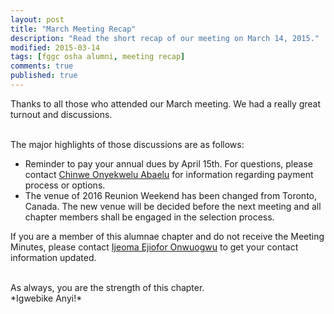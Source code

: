 ```yaml
---
layout: post
title: "March Meeting Recap"
description: "Read the short recap of our meeting on March 14, 2015."
modified: 2015-03-14
tags: [fggc osha alumni, meeting recap]
comments: true
published: true
---
```


Thanks to all those who attended our March meeting. We had a really great turnout and discussions.

<br>
The major highlights of those discussions are as follows:

* Reminder to pay your annual dues by April 15th. For questions, please contact [Chinwe Onyekwelu Abaelu](chinwe.onyekwelu@fggconitsha.com) for information regarding payment process or options.
* The venue of 2016 Reunion Weekend has been changed from Toronto, Canada. The new venue will be decided before the next meeting and all chapter members shall be engaged in the selection process.

If you are a member of this alumnae chapter and do not receive the Meeting Minutes, please contact [Ijeoma Ejiofor Onwuogwu](#mailto:ijeoma.ejiofor@fggconitsha.com) to get your contact information updated.

<br>
As always, you are the strength of this chapter.

<br>
*Igwebike Anyi!*
